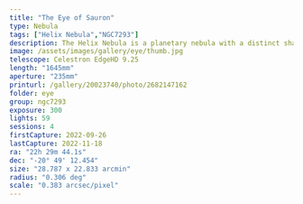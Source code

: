 ```yaml
---
title: "The Eye of Sauron"
type: Nebula
tags: ["Helix Nebula","NGC7293"]
description: The Helix Nebula is a planetary nebula with a distinct shape that earns its nicknames, 'Eye of God' and 'Eye of Sauron'.
image: /assets/images/gallery/eye/thumb.jpg
telescope: Celestron EdgeHD 9.25
length: "1645mm"
aperture: "235mm"
printurl: /gallery/20023740/photo/2682147162
folder: eye
group: ngc7293
exposure: 300
lights: 59
sessions: 4
firstCapture: 2022-09-26 
lastCapture: 2022-11-18
ra: "22h 29m 44.1s"
dec: "-20° 49' 12.454"
size: "28.787 x 22.833 arcmin"
radius: "0.306 deg"
scale: "0.383 arcsec/pixel"
---
```

